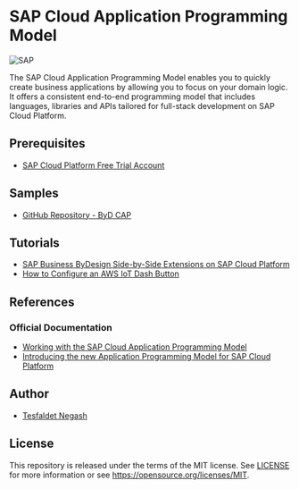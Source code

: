 
# SAP Cloud Application Programming Model
![SAP](https://i.imgur.com/0LjOq15.png)

The SAP Cloud Application Programming Model enables you to quickly create business applications by allowing you to focus on your domain logic. It offers a consistent end-to-end programming model that includes languages, libraries and APIs tailored for full-stack development on SAP Cloud Platform.

## Prerequisites
 *  [SAP Cloud Platform Free Trial Account](https://developers.sap.com/tutorials/hcp-create-trial-account.html)

## Samples
* [GitHub Repository - ByD CAP](https://github.com/Ralphive/ByDCAP.git)

## Tutorials

* [SAP Business ByDesign Side-by-Side Extensions on SAP Cloud Platform](https://blogs.sap.com/2019/02/03/sap-business-bydesign-side-by-side-extensions/)
* [How to Configure an AWS IoT Dash Button](https://docs.aws.amazon.com/iot/latest/developerguide/configure-iot.html)

## References
### Official Documentation
* [Working with the SAP Cloud Application Programming Model](https://help.sap.com/viewer/65de2977205c403bbc107264b8eccf4b/Cloud/en-US/00823f91779d4d42aa29a498e0535cdf.html)
* [Introducing the new Application Programming Model for SAP Cloud Platform](https://blogs.sap.com/2018/06/05/introducing-the-new-application-programming-model-for-sap-cloud-platform/)


## Author
* [Tesfaldet Negash](https://people.sap.com/tesfaldet.negash)

## License
This repository is released under the terms of the MIT license.
See [LICENSE](https://github.com/B1SA/hackathon/blob/master/LICENSE) for more information or see https://opensource.org/licenses/MIT.
